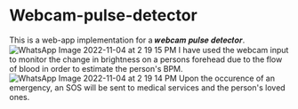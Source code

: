 # Webcam-pulse-detector

This is a web-app implementation for a 𝒘𝒆𝒃𝒄𝒂𝒎 𝒑𝒖𝒍𝒔𝒆 𝒅𝒆𝒕𝒆𝒄𝒕𝒐𝒓.
![WhatsApp Image 2022-11-04 at 2 19 15 PM](https://user-images.githubusercontent.com/72289379/199933663-f9d81529-8208-4820-a7a2-102f6de4ed93.jpeg)
I have used the webcam input to monitor the change in brightness on a persons forehead due to the flow of blood in order to estimate the person's BPM.
![WhatsApp Image 2022-11-04 at 2 19 14 PM](https://user-images.githubusercontent.com/72289379/199933852-39aeb23d-c42f-4bd8-ae89-804db5195522.jpeg)
Upon the occurence of an emergency, an SOS will be sent to medical services and the person's loved ones.
